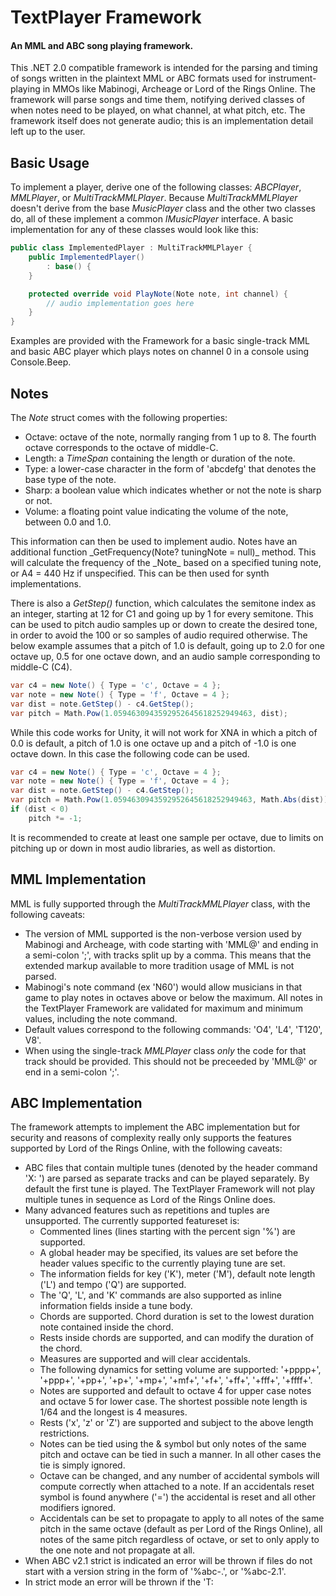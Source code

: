 <h1>TextPlayer Framework</h1>
<h4>An MML and ABC song playing framework.</h4>

This .NET 2.0 compatible framework is intended for the parsing and timing of songs written in the plaintext MML or ABC formats used for instrument-playing in MMOs like Mabinogi, Archeage or Lord of the Rings Online. The framework will parse songs and time them, notifying derived classes of when notes need to be played, on what channel, at what pitch, etc. The framework itself does not generate audio; this is an implementation detail left up to the user.

<h2>Basic Usage</h2>

To implement a player, derive one of the following classes: _ABCPlayer_, _MMLPlayer_, or _MultiTrackMMLPlayer_. Because _MultiTrackMMLPlayer_ doesn't derive from the base _MusicPlayer_ class and the other two classes do, all of these implement a common _IMusicPlayer_ interface. A basic implementation for any of these classes would look like this:

```C#
public class ImplementedPlayer : MultiTrackMMLPlayer {
    public ImplementedPlayer()
        : base() {
    }

    protected override void PlayNote(Note note, int channel) {
        // audio implementation goes here
    }
}
```

Examples are provided with the Framework for a basic single-track MML and basic ABC player which plays notes on channel 0 in a console using Console.Beep.

<h2>Notes</h2>

The _Note_ struct comes with the following properties:
<ul>
<li>Octave: octave of the note, normally ranging from 1 up to 8. The fourth octave corresponds to the octave of middle-C.
<li>Length: a <i>TimeSpan</i> containing the length or duration of the note.
<li>Type: a lower-case character in the form of 'abcdefg' that denotes the base type of the note.
<li>Sharp: a boolean value which indicates whether or not the note is sharp or not.
<li>Volume: a floating point value indicating the volume of the note, between 0.0 and 1.0.
</ul>
This information can then be used to implement audio. Notes have an additional function _GetFrequency(Note? tuningNote = null)_ method. This will calculate the frequency of the _Note_ based on a specified tuning note, or A4 = 440 Hz if unspecified. This can be then used for synth implementations. 

There is also a _GetStep()_ function, which calculates the semitone index as an integer, starting at 12 for C1 and going up by 1 for every semitone. This can be used to pitch audio samples up or down to create the desired tone, in order to avoid the 100 or so samples of audio required otherwise. The below example assumes that a pitch of 1.0 is default, going up to 2.0 for one octave up, 0.5 for one octave down, and an audio sample corresponding to middle-C (C4).

```C#
var c4 = new Note() { Type = 'c', Octave = 4 };
var note = new Note() { Type = 'f', Octave = 4 };
var dist = note.GetStep() - c4.GetStep();
var pitch = Math.Pow(1.0594630943592952645618252949463, dist);
```

While this code works for Unity, it will not work for XNA in which a pitch of 0.0 is default, a pitch of 1.0 is one octave up and a pitch of -1.0 is one octave down. In this case the following code can be used.

```C#
var c4 = new Note() { Type = 'c', Octave = 4 };
var note = new Note() { Type = 'f', Octave = 4 };
var dist = note.GetStep() - c4.GetStep();
var pitch = Math.Pow(1.0594630943592952645618252949463, Math.Abs(dist)) - 1;
if (dist < 0)
    pitch *= -1;
```

It is recommended to create at least one sample per octave, due to limits on pitching up or down in most audio libraries, as well as distortion.

<h2>MML Implementation</h2>

MML is fully supported through the _MultiTrackMMLPlayer_ class, with the following caveats:
<ul>
<li>The version of MML supported is the non-verbose version used by Mabinogi and Archeage, with code starting with 'MML@' and ending in a semi-colon ';', with tracks split up by a comma. This means that the extended markup available to more tradition usage of MML is not parsed.
<li>Mabinogi's note command (ex 'N60') would allow musicians in that game to play notes in octaves above or below the maximum. All notes in the TextPlayer Framework are validated for maximum and minimum values, including the note command.
<li>Default values correspond to the following commands: 'O4', 'L4', 'T120', V8'.
<li>When using the single-track <i>MMLPlayer</i> class <i>only</i> the code for that track should be provided. This should not be preceeded by 'MML@' or end in a semi-colon ';'.
</ul>

<h2>ABC Implementation</h2>

The framework attempts to implement the ABC implementation but for security and reasons of complexity really only supports the features supported by Lord of the Rings Online, with the following caveats:
<ul>
<li>ABC files that contain multiple tunes (denoted by the header command 'X: <track>') are parsed as separate tracks and can be played separately. By default the first tune is played. The TextPlayer Framework will not play multiple tunes in sequence as Lord of the Rings Online does.
<li>Many advanced features such as repetitions and tuples are unsupported. The currently supported featureset is:
<ul>
<li>Commented lines (lines starting with the percent sign '%') are supported.
<li>A global header may be specified, its values are set before the header values specific to the currently playing tune are set.
<li>The information fields for key ('K'), meter ('M'), default note length ('L') and tempo ('Q') are supported.
<li>The 'Q', 'L', and 'K' commands are also supported as inline information fields inside a tune body.
<li>Chords are supported. Chord duration is set to the lowest duration note contained inside the chord.
<li>Rests inside chords are supported, and can modify the duration of the chord.
<li>Measures are supported and will clear accidentals.
<li>The following dynamics for setting volume are supported: '+pppp+', '+ppp+', '+pp+', '+p+', '+mp+', '+mf+', '+f+', '+ff+', '+fff+', '+ffff+'.
<li>Notes are supported and default to octave 4 for upper case notes and octave 5 for lower case. The shortest possible note length is 1/64 and the longest is 4 measures.
<li>Rests ('x', 'z' or 'Z') are supported and subject to the above length restrictions.
<li>Notes can be tied using the & symbol but only notes of the same pitch and octave can be tied in such a manner. In all other cases the tie is simply ignored.
<li>Octave can be changed, and any number of accidental symbols will compute correctly when attached to a note. If an accidentals reset symbol is found anywhere ('=') the accidental is reset and all other modifiers ignored.
<li>Accidentals can be set to propagate to apply to all notes of the same pitch in the same octave (default as per Lord of the Rings Online), all notes of the same pitch regardless of octave, or set to only apply to the one note and not propagate at all.
</ul>
<li>When ABC v2.1 strict is indicated an error will be thrown if files do not start with a version string in the form of '%abc-<majorVersion>.<minorVersion>', or '%abc-2.1'.
<li>In strict mode an error will be thrown if the 'T: <title>' information field is not preceeded by the 'X: <track>' information field.
<li>In strict mode an error will be thrown if the 'Q: <tempo>' information field is not in the form of 'Q: <noteLength> = <bpm>', for example 'Q: 1/4 = 120'.
<li>When not in strict mode the tempo field will be parsed as best as possible, where simple numbers are allowed (note length is assumed to be 1/4 or inferred from the meter), and a reverse notation of '<bpm> = <noteLength>' is also allowed.
</ul>
